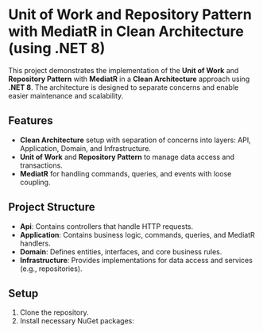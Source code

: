 # Unit of Work and Repository Pattern with MediatR in Clean Architecture (using .NET 8)

This project demonstrates the implementation of the **Unit of Work** and **Repository Pattern** with **MediatR** in a **Clean Architecture** approach using **.NET 8**. The architecture is designed to separate concerns and enable easier maintenance and scalability.

## Features

- **Clean Architecture** setup with separation of concerns into layers: API, Application, Domain, and Infrastructure.
- **Unit of Work** and **Repository Pattern** to manage data access and transactions.
- **MediatR** for handling commands, queries, and events with loose coupling.

## Project Structure

- **Api**: Contains controllers that handle HTTP requests.
- **Application**: Contains business logic, commands, queries, and MediatR handlers.
- **Domain**: Defines entities, interfaces, and core business rules.
- **Infrastructure**: Provides implementations for data access and services (e.g., repositories).

## Setup

1. Clone the repository.
2. Install necessary NuGet packages: